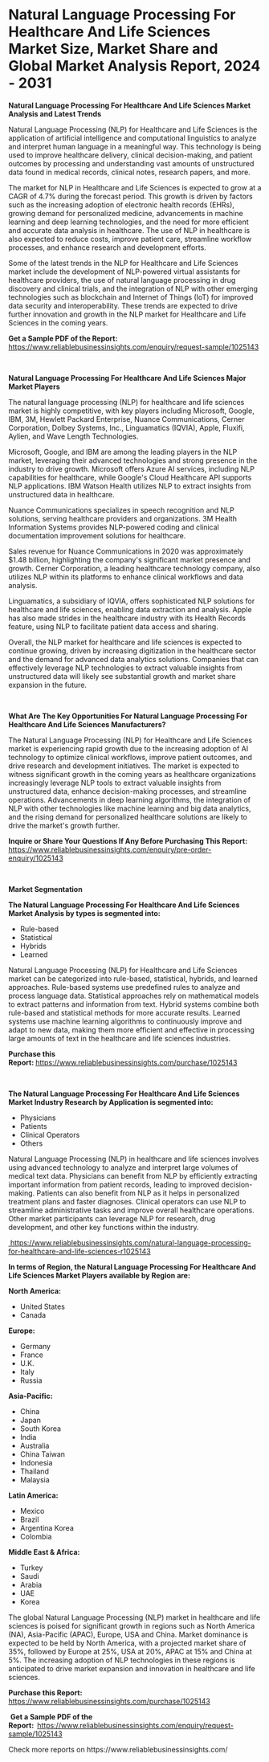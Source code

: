 <p><h1>Natural Language Processing For Healthcare And Life Sciences Market Size, Market Share and Global Market Analysis Report, 2024 - 2031</h1></p><p><strong>Natural Language Processing For Healthcare And Life Sciences Market Analysis and Latest Trends</strong></p>
<p><p>Natural Language Processing (NLP) for Healthcare and Life Sciences is the application of artificial intelligence and computational linguistics to analyze and interpret human language in a meaningful way. This technology is being used to improve healthcare delivery, clinical decision-making, and patient outcomes by processing and understanding vast amounts of unstructured data found in medical records, clinical notes, research papers, and more.</p><p>The market for NLP in Healthcare and Life Sciences is expected to grow at a CAGR of 4.7% during the forecast period. This growth is driven by factors such as the increasing adoption of electronic health records (EHRs), growing demand for personalized medicine, advancements in machine learning and deep learning technologies, and the need for more efficient and accurate data analysis in healthcare. The use of NLP in healthcare is also expected to reduce costs, improve patient care, streamline workflow processes, and enhance research and development efforts.</p><p>Some of the latest trends in the NLP for Healthcare and Life Sciences market include the development of NLP-powered virtual assistants for healthcare providers, the use of natural language processing in drug discovery and clinical trials, and the integration of NLP with other emerging technologies such as blockchain and Internet of Things (IoT) for improved data security and interoperability. These trends are expected to drive further innovation and growth in the NLP market for Healthcare and Life Sciences in the coming years.</p></p>
<p><strong>Get a Sample PDF of the Report:&nbsp;</strong> <a href="https://www.reliablebusinessinsights.com/enquiry/request-sample/1025143">https://www.reliablebusinessinsights.com/enquiry/request-sample/1025143</a></p>
<p>&nbsp;</p>
<p><strong>Natural Language Processing For Healthcare And Life Sciences Major Market Players</strong></p>
<p><p>The natural language processing (NLP) for healthcare and life sciences market is highly competitive, with key players including Microsoft, Google, IBM, 3M, Hewlett Packard Enterprise, Nuance Communications, Cerner Corporation, Dolbey Systems, Inc., Linguamatics (IQVIA), Apple, Fluxifi, Aylien, and Wave Length Technologies.</p><p>Microsoft, Google, and IBM are among the leading players in the NLP market, leveraging their advanced technologies and strong presence in the industry to drive growth. Microsoft offers Azure AI services, including NLP capabilities for healthcare, while Google's Cloud Healthcare API supports NLP applications. IBM Watson Health utilizes NLP to extract insights from unstructured data in healthcare.</p><p>Nuance Communications specializes in speech recognition and NLP solutions, serving healthcare providers and organizations. 3M Health Information Systems provides NLP-powered coding and clinical documentation improvement solutions for healthcare.</p><p>Sales revenue for Nuance Communications in 2020 was approximately $1.48 billion, highlighting the company's significant market presence and growth. Cerner Corporation, a leading healthcare technology company, also utilizes NLP within its platforms to enhance clinical workflows and data analysis.</p><p>Linguamatics, a subsidiary of IQVIA, offers sophisticated NLP solutions for healthcare and life sciences, enabling data extraction and analysis. Apple has also made strides in the healthcare industry with its Health Records feature, using NLP to facilitate patient data access and sharing.</p><p>Overall, the NLP market for healthcare and life sciences is expected to continue growing, driven by increasing digitization in the healthcare sector and the demand for advanced data analytics solutions. Companies that can effectively leverage NLP technologies to extract valuable insights from unstructured data will likely see substantial growth and market share expansion in the future.</p></p>
<p>&nbsp;</p>
<p><strong>What Are The Key Opportunities For Natural Language Processing For Healthcare And Life Sciences Manufacturers?</strong></p>
<p><p>The Natural Language Processing (NLP) for Healthcare and Life Sciences market is experiencing rapid growth due to the increasing adoption of AI technology to optimize clinical workflows, improve patient outcomes, and drive research and development initiatives. The market is expected to witness significant growth in the coming years as healthcare organizations increasingly leverage NLP tools to extract valuable insights from unstructured data, enhance decision-making processes, and streamline operations. Advancements in deep learning algorithms, the integration of NLP with other technologies like machine learning and big data analytics, and the rising demand for personalized healthcare solutions are likely to drive the market's growth further.</p></p>
<p><strong>Inquire or Share Your Questions If Any Before Purchasing This Report:</strong> <a href="https://www.reliablebusinessinsights.com/enquiry/pre-order-enquiry/1025143">https://www.reliablebusinessinsights.com/enquiry/pre-order-enquiry/1025143</a></p>
<p>&nbsp;</p>
<p><strong>Market Segmentation</strong></p>
<p><strong>The Natural Language Processing For Healthcare And Life Sciences Market Analysis by types is segmented into:</strong></p>
<p><ul><li>Rule-based</li><li>Statistical</li><li>Hybrids</li><li>Learned</li></ul></p>
<p><p>Natural Language Processing (NLP) for Healthcare and Life Sciences market can be categorized into rule-based, statistical, hybrids, and learned approaches. Rule-based systems use predefined rules to analyze and process language data. Statistical approaches rely on mathematical models to extract patterns and information from text. Hybrid systems combine both rule-based and statistical methods for more accurate results. Learned systems use machine learning algorithms to continuously improve and adapt to new data, making them more efficient and effective in processing large amounts of text in the healthcare and life sciences industries.</p></p>
<p><strong>Purchase this Report:&nbsp;</strong><a href="https://www.reliablebusinessinsights.com/purchase/1025143">https://www.reliablebusinessinsights.com/purchase/1025143</a></p>
<p>&nbsp;</p>
<p><strong>The Natural Language Processing For Healthcare And Life Sciences Market Industry Research by Application is segmented into:</strong></p>
<p><ul><li>Physicians</li><li>Patients</li><li>Clinical Operators</li><li>Others</li></ul></p>
<p><p>Natural Language Processing (NLP) in healthcare and life sciences involves using advanced technology to analyze and interpret large volumes of medical text data. Physicians can benefit from NLP by efficiently extracting important information from patient records, leading to improved decision-making. Patients can also benefit from NLP as it helps in personalized treatment plans and faster diagnoses. Clinical operators can use NLP to streamline administrative tasks and improve overall healthcare operations. Other market participants can leverage NLP for research, drug development, and other key functions within the industry.</p></p>
<p><a href="https://www.reliablebusinessinsights.com/natural-language-processing-for-healthcare-and-life-sciences-r1025143">&nbsp;https://www.reliablebusinessinsights.com/natural-language-processing-for-healthcare-and-life-sciences-r1025143</a></p>
<p><strong>In terms of Region, the Natural Language Processing For Healthcare And Life Sciences Market Players available by Region are:</strong></p>
<p>
    <p> <strong> North America: </strong>
        <ul>
            <li>United States</li>
            <li>Canada</li>
        </ul>
        </p> 
    <p> <strong> Europe: </strong>
        <ul>
            <li>Germany</li>
            <li>France</li>
            <li>U.K.</li>
            <li>Italy</li>
            <li>Russia</li>
        </ul>
        </p> 
    <p> <strong> Asia-Pacific: </strong>
        <ul>
            <li>China</li>
            <li>Japan</li>
            <li>South Korea</li>
            <li>India</li>
            <li>Australia</li>
            <li>China Taiwan</li>
            <li>Indonesia</li>
            <li>Thailand</li>
            <li>Malaysia</li>
        </ul>
        </p> 
    <p> <strong> Latin America: </strong>
        <ul>
            <li>Mexico</li>
            <li>Brazil</li>
            <li>Argentina Korea</li>
            <li>Colombia</li>
        </ul>
        </p> 
    <p> <strong> Middle East & Africa: </strong>
        <ul>
            <li>Turkey</li>
            <li>Saudi</li>
            <li>Arabia</li>
            <li>UAE</li>
            <li>Korea</li>
        </ul>
    </p>
    </p>
<p><p>The global Natural Language Processing (NLP) market in healthcare and life sciences is poised for significant growth in regions such as North America (NA), Asia-Pacific (APAC), Europe, USA and China. Market dominance is expected to be held by North America, with a projected market share of 35%, followed by Europe at 25%, USA at 20%, APAC at 15% and China at 5%. The increasing adoption of NLP technologies in these regions is anticipated to drive market expansion and innovation in healthcare and life sciences.</p></p>
<p><strong>Purchase this Report: </strong><a href="https://www.reliablebusinessinsights.com/purchase/1025143">https://www.reliablebusinessinsights.com/purchase/1025143</a></p>
<p>&nbsp;<strong>Get a Sample PDF of the Report:&nbsp;&nbsp;</strong><a href="https://www.reliablebusinessinsights.com/enquiry/request-sample/1025143">https://www.reliablebusinessinsights.com/enquiry/request-sample/1025143</a></p>
<p><strong></strong></p>
<p>Check more reports on https://www.reliablebusinessinsights.com/</p>